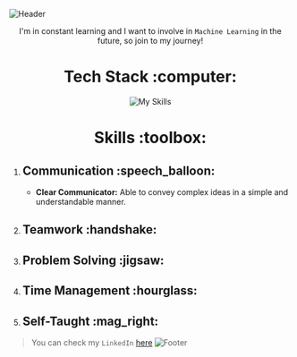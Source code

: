 ![Header](https://github.com/REPTaiLE/REPTaiLE/assets/56081472/1b9445e6-d18a-4207-99e0-f424f0da5003)
<p align="center">I'm in constant learning and I want to involve in <code>Machine Learning</code> in the future, so join to my journey!</p>

<h1 align="center">Tech Stack :computer:</h1> 

<p align="center">
    <img src="https://skillicons.dev/icons?i=html,css,js,ts,react,bootstrap,py,git,figma,wordpress,mysql,nodejs,bash,ps,ai&theme=light" alt="My Skills" />
</p>

<h1 align="center">Skills :toolbox:</h1> 
<ol>
    <li>
        <h2>Communication :speech_balloon:</h2>
        <ul>
            <li><p><strong>Clear Communicator:</strong>  Able to convey complex ideas in a simple and understandable manner.</p></li>
        </ul>
    </li>
    <li>
        <h2>Teamwork :handshake:</h2>
    </li>
    <li>
        <h2>Problem Solving :jigsaw:</h2>
    </li>
    <li>
        <h2>Time Management :hourglass:</h2>
    </li>
    <li>
        <h2>Self-Taught :mag_right:</h2>
    </li>
</ol>

> You can check my `LinkedIn` [here](https://www.linkedin.com/in/francisco-arnoldo/)
![Footer](https://github.com/REPTaiLE/REPTaiLE/assets/56081472/4deaf28e-74e5-4aba-9890-badd301507a8)
